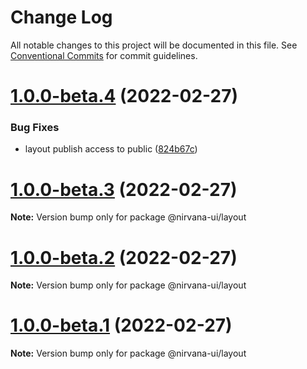 # Change Log

All notable changes to this project will be documented in this file.
See [Conventional Commits](https://conventionalcommits.org) for commit guidelines.

# [1.0.0-beta.4](https://github.com/QuentinGuenther/nirvana-ui/compare/v1.0.0-beta.3...v1.0.0-beta.4) (2022-02-27)

### Bug Fixes

- layout publish access to public ([824b67c](https://github.com/QuentinGuenther/nirvana-ui/commit/824b67c1f38aed25515898875f910bc67a4d5eb0))

# [1.0.0-beta.3](https://github.com/QuentinGuenther/nirvana-ui/compare/v1.0.0-beta.2...v1.0.0-beta.3) (2022-02-27)

**Note:** Version bump only for package @nirvana-ui/layout

# [1.0.0-beta.2](https://github.com/QuentinGuenther/nirvana-ui/compare/v1.0.0-beta.1...v1.0.0-beta.2) (2022-02-27)

**Note:** Version bump only for package @nirvana-ui/layout

# [1.0.0-beta.1](https://github.com/QuentinGuenther/nirvana-ui/compare/v1.0.0...v1.0.0-beta.1) (2022-02-27)

**Note:** Version bump only for package @nirvana-ui/layout
